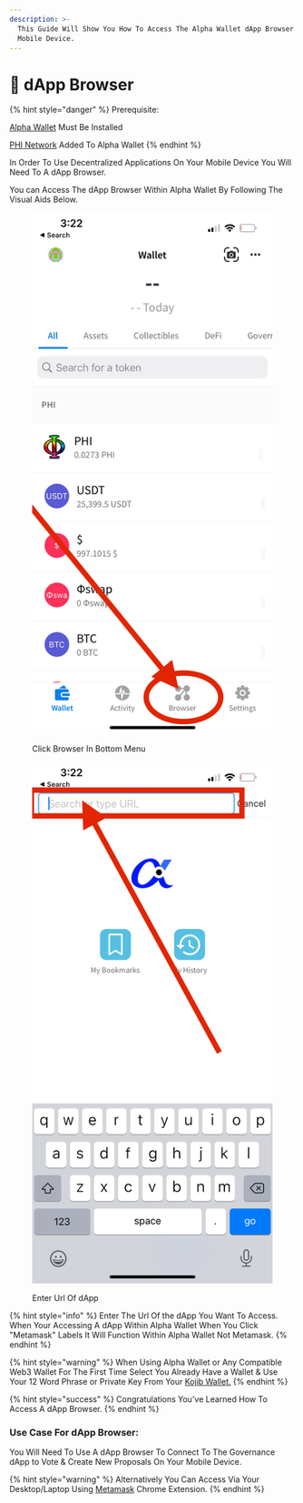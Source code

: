 ```yaml
---
description: >-
  This Guide Will Show You How To Access The Alpha Wallet dApp Browser On Your
  Mobile Device.
---
```


# 📱 dApp Browser

{% hint style="danger" %}
Prerequisite:&#x20;

​[Alpha Wallet](https://docs.phi.network/phi-wiki/use-phi-smart-chain/compatible-wallets/create-smart-chain-wallet/additional-compatible-wallets-setup/alpha-wallet-setup) Must Be Installed

[PHI Network](https://docs.phi.network/phi-wiki/use-phi-smart-chain/compatible-wallets/create-smart-chain-wallet/additional-compatible-wallets-setup#phi-smart-chain-v2-connection-details) Added To Alpha Wallet
{% endhint %}

In Order To Use Decentralized Applications On Your Mobile Device You Will Need To A dApp Browser.&#x20;

You can Access The dApp Browser Within Alpha Wallet By Following The Visual Aids Below.

<div>

<figure><img src="../../.gitbook/assets/spaces_lVj2nOOvEZwC3UwUL89a_uploads_uX6PLtSPEOg8acJn15xM_IMG_5563.webp" alt=""><figcaption><p>Click Browser In Bottom Menu</p></figcaption></figure>

 

<figure><img src="../../.gitbook/assets/spaces_lVj2nOOvEZwC3UwUL89a_uploads_22l4Igwup8fi1ccGoE9F_IMG_5564.webp" alt=""><figcaption><p>Enter Url Of dApp</p></figcaption></figure>

</div>

{% hint style="info" %}
Enter The Url Of the dApp You Want To Access. When Your Accessing A dApp Within Alpha Wallet When You Click "Metamask" Labels It Will Function Within Alpha Wallet Not Metamask.
{% endhint %}

{% hint style="warning" %}
When Using Alpha Wallet or Any Compatible Web3 Wallet For The First Time Select You Already Have a Wallet & Use Your 12 Word Phrase or Private Key From Your [Kojib Wallet.](https://wallet.kojib.com)&#x20;
{% endhint %}

{% hint style="success" %}
Congratulations You've Learned How To Access A dApp Browser.
{% endhint %}

### Use Case For dApp Browser:

You Will Need To Use A dApp Browser To Connect To The Governance dApp to Vote & Create New Proposals On Your Mobile Device.&#x20;

{% hint style="warning" %}
Alternatively You Can Access Via Your Desktop/Laptop Using [Metamask](https://metamask.io/) Chrome Extension.&#x20;
{% endhint %}

